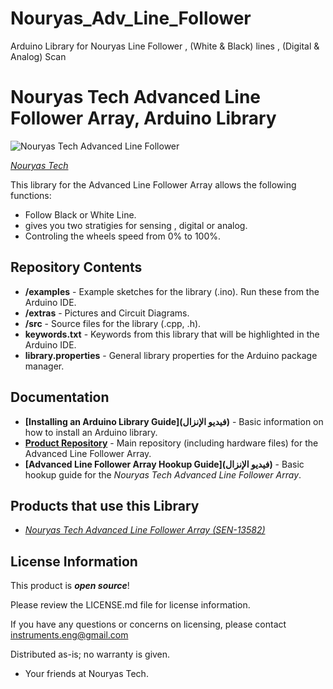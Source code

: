 # Nouryas_Adv_Line_Follower
Arduino Library for Nouryas Line Follower , (White &amp; Black) lines , (Digital &amp; Analog) Scan

Nouryas Tech Advanced Line Follower Array, Arduino Library
========================================

![Nouryas Tech Advanced Line Follower](https://lh3.googleusercontent.com/xRPYTUY2P3R6Imvm0Kv9dFvBgCcXDxrSh8ZGJT0HAi0TczkbBjQdfdvruGJUIu81jO7QKG6ZaWxEx9SM0gWzjxYcPsxTArrOH2iWRMtUM0uNT3sE9ui717_aLARy7QX46Uu_TZVttKv6fQOVDjrP_mwGTDqGY_npDWhidk47G_Ab8RORgXtzt8B_qtCT7hDUKdEGgWWaxJJvRKdrpFfuEm3-otGa7d-wN8XAqYRSwohAfOso0BLZk_LatrEf12Z_VgBSpj144V9rHbqN58lXlyFbAzYFMMTRtzTli6N6NfZ6Jnhsp_X9m6ytpd29lZ-6trW0a4tnde_fHtvnl1YEjGi8KgrmMx05A66M3yFqVxOdBCajyUFtb5__aK240jo4I4RjqJyh3RYvcm3O4uXptE36cpkyrgvsSgilOmMXsgNIgOFO3bd1Ala8ur80cAxlTS60IHHr0j2FQBfxMqAFP6b_E-a7kvBydQ-xQWnJFXFq7jt7NMJ6OBl_h9Pks8gBSMr15Sujkz6spJQADW8HETZA3uE02QuGYirO2h8H0JT3nHrUQu5BvgKYy1bKUadCDZT3KDbch-0CdPVan68deMrTU5LvwuiovlF7OFVAOjtlO857DQsP89hL2vMod2TIMxYS8vzSX0bGBHi2l5-cKvG9eSBWThIOiYs-ZTADdFP5GEV9JOYLYYQi=w741-h556-no)

[*Nouryas Tech*](https://www.youtube.com/c/EngMYahyaMahmoud)

This library for the Advanced Line Follower Array allows the following functions:

* Follow Black or White Line.
* gives you two stratigies for sensing , digital or analog.
* Controling the wheels speed from 0% to 100%. 

Repository Contents
-------------------

* **/examples** - Example sketches for the library (.ino). Run these from the Arduino IDE. 
* **/extras** - Pictures and Circuit Diagrams. 
* **/src** - Source files for the library (.cpp, .h).
* **keywords.txt** - Keywords from this library that will be highlighted in the Arduino IDE. 
* **library.properties** - General library properties for the Arduino package manager. 

Documentation
--------------

* **[Installing an Arduino Library Guide](فيديو الإنزال)** - Basic information on how to install an Arduino library.
* **[Product Repository](https://github.com/Nouryas-Tech/Nouryas-Advanced-Line-Follower-Array)** - Main repository (including hardware files) for the Advanced Line Follower Array.
* **[Advanced Line Follower Array Hookup Guide](فيديو الإنزال)** - Basic hookup guide for the *Nouryas Tech Advanced Line Follower Array*.

Products that use this Library 
---------------------------------

* [*Nouryas Tech Advanced Line Follower Array (SEN-13582)*](https://egypt.souq.com/eg-en/advanced-line-follower-sensor-x5-dual-analog-digital-black-white-line-106046805/i/)

License Information
-------------------

This product is _**open source**_! 

Please review the LICENSE.md file for license information. 

If you have any questions or concerns on licensing, please contact instruments.eng@gmail.com

Distributed as-is; no warranty is given.

- Your friends at Nouryas Tech.

